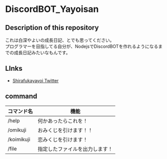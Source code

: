 # DiscordBOT_Yayoisan

## Description of this repository

これは白深やよいの成長日記、とでも思ってください。  
プログラマーを目指してる自分が、NodejsでDiscordBOTを作れるようになるまでの成長日記みたいなもんです。  

## LInks

- [Shirafukayayoi Twitter](https://x.com/shirafuka_yayoi)

## command

| コマンド名 | 機能                   |
| ---------- | ---------------------- |
| /help      | 何かあったらこれを！   |
| /omikuji   | おみくじを引けます！！ |
| /koimikuji | 恋みくじを引けます！  |
| /file | 指定したファイルを出力します！  |
